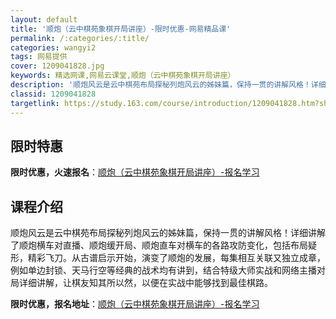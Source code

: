 ```yaml
---
layout: default
title: '顺炮（云中棋苑象棋开局讲座）-限时优惠-网易精品课'
permalink: /:categories/:title/
categories: wangyi2
tags: 网易提供
cover: 1209041828.jpg
keywords: 精选网课,网易云课堂,顺炮（云中棋苑象棋开局讲座）
description: '顺炮风云是云中棋苑布局探秘列炮风云的姊妹篇，保持一贯的讲解风格！详细讲解了顺炮横车对直播、顺炮缓开局、顺炮直车对横车的各'
classid: 1209041828
targetlink: https://study.163.com/course/introduction/1209041828.htm?share=1&shareId=1025206652&utm_campaign=share&utm_medium=iphoneShare&utm_source=&utm_u=1025206652
---
```


## 限时特惠

**限时优惠，火速报名**：[顺炮（云中棋苑象棋开局讲座）-报名学习](https://study.163.com/course/introduction/1209041828.htm?share=1&shareId=1025206652&utm_campaign=share&utm_medium=iphoneShare&utm_source=&utm_u=1025206652)

## 课程介绍

顺炮风云是云中棋苑布局探秘列炮风云的姊妹篇，保持一贯的讲解风格！详细讲解了顺炮横车对直播、顺炮缓开局、顺炮直车对横车的各路攻防变化，包括布局疑形，精彩飞刀。从古谱启示开始，演变了顺炮的发展，每集相互关联又独立成章，例如单边封锁、天马行空等经典的战术均有讲到，结合特级大师实战和网络主播对局详细讲解，让棋友知其所以然，以便在实战中能够找到最佳棋路。

**限时优惠，报名地址**：[顺炮（云中棋苑象棋开局讲座）-报名学习](https://study.163.com/course/introduction/1209041828.htm?share=1&shareId=1025206652&utm_campaign=share&utm_medium=iphoneShare&utm_source=&utm_u=1025206652)

